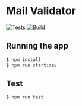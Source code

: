 # Mail Validator

[![Tests](https://github.com/mateus4k/mail-validator/actions/workflows/testing.yml/badge.svg?branch=main)](https://github.com/mateus4k/mail-validator/actions/workflows/testing.yml)
[![Build](https://github.com/mateus4k/mail-validator/actions/workflows/deploy.yml/badge.svg?branch=main)](https://github.com/mateus4k/mail-validator/actions/workflows/deploy.yml)

## Running the app

```bash
$ npm install
$ npm run start:dev
```

## Test

```bash
$ npm run test
```
